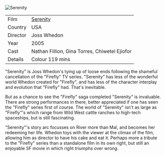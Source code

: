 ![Serenity](serenity.jpg)

| | |
|-|-|
Film|[Serenity](https://www.imdb.com/title/tt0379786/)
Country|USA
Director|Joss Whedon
Year|2005
Cast|Nathan Fillion, Gina Torres, Chiwetel Ejiofor
Details|Colour 119 mins

"Serenity" is Joss Whedon's
tying up of loose ends following the shameful cancellation of the "Firefly"
TV series.  "Serenity" has less of the wonderful world Whedon created for "Firefly", and
has less of the character interplay and evolution that "Firefly" had.  That's
inevitable.

But as a chance to see the "Firefly" saga completed "Serenity" is invaluable.
There are strong performances in there, better appreciated if one has seen the
"Firefly" series first of course.  The world of "Serenity" isn't as large as
"Firefly"'s which range from Wild West cattle ranches to high-tech spaceships,
but is still fascinating.

"Serenity"'s story arc focusses on River more than Mal, and becomes her
redeeming her life.  Whedon toys with the viewer at the climax of the film,
allowing him as director to have his cake and eat it.  Perhaps more a tribute to
the "Firefly" series than a standalone film in its own right, but still
an enjoyable SF movie in which right triumphs over wrong.
